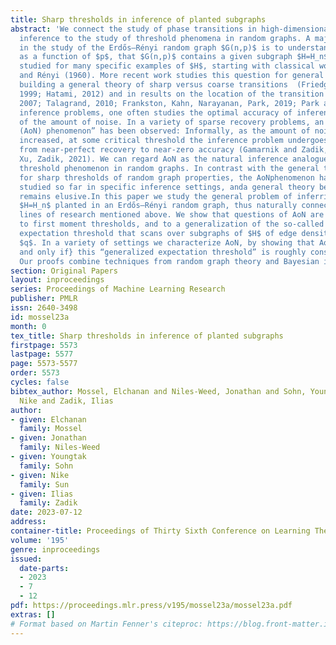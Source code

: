 ```yaml
---
title: Sharp thresholds in inference of planted subgraphs
abstract: 'We connect the study of phase transitions in high-dimensional statistical
  inference to the study of threshold phenomena in random graphs. A major question
  in the study of the Erdős–Rényi random graph $G(n,p)$ is to understand the probability,
  as a function of $p$, that $G(n,p)$ contains a given subgraph $H=H_n$. This was
  studied for many specific examples of $H$, starting with classical work of Erdős
  and Rényi (1960). More recent work studies this question for general $H$, both in
  building a general theory of sharp versus coarse transitions  (Friedgut and Bourgain
  1999; Hatami, 2012) and in results on the location of the transition (Kahn and Kalai,
  2007; Talagrand, 2010; Frankston, Kahn, Narayanan, Park, 2019; Park and Pham, 2022).In
  inference problems, one often studies the optimal accuracy of inference as a function
  of the amount of noise. In a variety of sparse recovery problems, an “all-or-nothing
  (AoN) phenomenon” has been observed: Informally, as the amount of noise is gradually
  increased, at some critical threshold the inference problem undergoes a sharp jump
  from near-perfect recovery to near-zero accuracy (Gamarnik and Zadik, 2017; Reeves,
  Xu, Zadik, 2021). We can regard AoN as the natural inference analogue of the sharp
  threshold phenomenon in random graphs. In contrast with the general theorydeveloped
  for sharp thresholds of random graph properties, the AoNphenomenon has only been
  studied so far in specific inference settings, anda general theory behind its appearance
  remains elusive.In this paper we study the general problem of inferring a graph
  $H=H_n$ planted in an Erdős–Rényi random graph, thus naturally connecting the two
  lines of research mentioned above. We show that questions of AoN are closely connected
  to first moment thresholds, and to a generalization of the so-called Kahn–Kalai
  expectation threshold that scans over subgraphs of $H$ of edge density at least
  $q$. In a variety of settings we characterize AoN, by showing that AoN occurs \emph{if
  and only if} this “generalized expectation threshold” is roughly constant in $q$.
  Our proofs combine techniques from random graph theory and Bayesian inference.'
section: Original Papers
layout: inproceedings
series: Proceedings of Machine Learning Research
publisher: PMLR
issn: 2640-3498
id: mossel23a
month: 0
tex_title: Sharp thresholds in inference of planted subgraphs
firstpage: 5573
lastpage: 5577
page: 5573-5577
order: 5573
cycles: false
bibtex_author: Mossel, Elchanan and Niles-Weed, Jonathan and Sohn, Youngtak and Sun,
  Nike and Zadik, Ilias
author:
- given: Elchanan
  family: Mossel
- given: Jonathan
  family: Niles-Weed
- given: Youngtak
  family: Sohn
- given: Nike
  family: Sun
- given: Ilias
  family: Zadik
date: 2023-07-12
address: 
container-title: Proceedings of Thirty Sixth Conference on Learning Theory
volume: '195'
genre: inproceedings
issued:
  date-parts:
  - 2023
  - 7
  - 12
pdf: https://proceedings.mlr.press/v195/mossel23a/mossel23a.pdf
extras: []
# Format based on Martin Fenner's citeproc: https://blog.front-matter.io/posts/citeproc-yaml-for-bibliographies/
---
```

